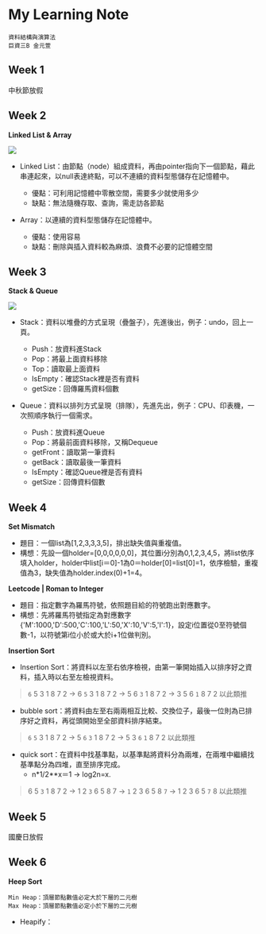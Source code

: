 # My Learning Note

 ```
 資料結構與演算法
 巨資三B 金元萱
 ```

## Week 1

中秋節放假  

## Week 2 

**Linked List & Array**

   ![](https://miro.medium.com/max/1732/1*aeJZmbE3xBDZfYOu6p5CPw.png)

- Linked List：由節點（node）組成資料，再由pointer指向下一個節點，藉此串連起來，以null表達終點，可以不連續的資料型態儲存在記憶體中。
   * 優點：可利用記憶體中零散空間，需要多少就使用多少
   * 缺點：無法隨機存取、查詢，需走訪各節點

- Array：以連續的資料型態儲存在記憶體中。
   * 優點：使用容易
   * 缺點：刪除與插入資料較為麻煩、浪費不必要的記憶體空間
   
## Week 3

**Stack & Queue**

![](https://www.thecrazyprogrammer.com/wp-content/uploads/2016/05/Difference-Between-Stack-and-Queue.jpg)

- Stack：資料以堆疊的方式呈現（疊盤子），先進後出，例子：undo，回上一頁。
   * Push：放資料進Stack
   * Pop：將最上面資料移除
   * Top：讀取最上面資料
   * IsEmpty：確認Stack裡是否有資料
   * getSize：回傳羅馬資料個數

- Queue：資料以排列方式呈現（排隊），先進先出，例子：CPU、印表機，一次照順序執行一個需求。
   * Push：放資料進Queue
   * Pop：將最前面資料移除，又稱Dequeue
   * getFront：讀取第一筆資料
   * getBack：讀取最後一筆資料
   * IsEmpty：確認Queue裡是否有資料
   * getSize：回傳資料個數

## Week 4

**Set Mismatch**

- 題目：一個list為[1,2,3,3,3,5]，排出缺失值與重複值。
- 構想：先設一個holder=[0,0,0,0,0,0]，其位置i分別為0,1,2,3,4,5，將list依序填入holder，holder中list[i＝0]-1為0＝holder[0]=list[0]=1，依序檢驗，重複值為3，缺失值為holder.index(0)+1=4。

**Leetcode | Roman to Integer**

- 題目：指定數字為羅馬符號，依照題目給的符號跑出對應數字。
- 構想：先將羅馬符號指定為對應數字{'M':1000,'D':500,'C':100,'L':50,'X':10,'V':5,'I':1}，設定i位置從0至符號個數-1，以符號第i位小於或大於i+1位做判別。 


**Insertion Sort**

- Insertion Sort：將資料以左至右依序檢視，由第一筆開始插入以排序好之資料，插入時以右至左檢視資料。
> `6` 5 3 1 8 7 2 -> 6 `5` 3 1 8 7 2 -> 5 6 `3` 1 8 7 2 -> 3 5 6 `1` 8 7 2 以此類推 
- bubble sort：將資料由左至右兩兩相互比較、交換位子，最後一位則為已排序好之資料，再從頭開始至全部資料排序結束。
> `6` `5` 3 1 8 7 2 -> 5 `6` `3` 1 8 7 2 -> 5 3 `6` `1` 8 7 2 以此類推
- quick sort：在資料中找基準點，以基準點將資料分為兩堆，在兩堆中繼續找基準點分為四堆，直至排序完成。
   * n*1/2**x＝1 -> log2n=x.
> 6 5 `3` 1 8 7 2 -> 1 2 `3` 6 5 8 7 -> `1` 2 3 6 5 8 `7` -> 1 2 3 6 5 `7` 8 以此類推

## Week 5

國慶日放假


## Week 6

**Heep Sort**

   ```
   Min Heap：頂層節點數值必定大於下層的二元樹
   Max Heap：頂層節點數值必定小於下層的二元樹
   ```
   * Heapify：

